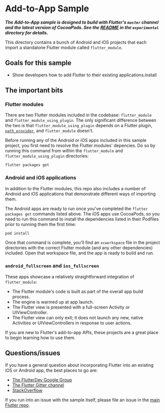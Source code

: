 # Add-to-App Sample

***The Add-to-App sample is designed to build with Flutter's `master` channel
and the latest version of CocoaPods. See the [README](../README.md) in the
`experimental` directory for details.***

This directory contains a bunch of Android and iOS projects that each import
a standalone Flutter module called `flutter_module`.

## Goals for this sample

* Show developers how to add Flutter to their existing applications.install

## The important bits

### Flutter modules

There are two Flutter modules included in the codebase: `flutter_module` and
`flutter_module_using_plugin`. The only significant difference between the two
is that `flutter_module_using_plugin` depends on a Flutter plugin,
[`path_provider`](https://pub.dev/packages/path_povider), and `flutter_module`
 doesn't.

Before running any of the Android or iOS apps included in this sample project,
you first need to resolve the Flutter modules' depencies. Do so by running this
command from within the `flutter_module` and `flutter_module_using_plugin`
directories:

```bash
flutter packages get
```

### Android and iOS applications

In addition to the Flutter modules, this repo also includes a number of
Android and iOS applications that demonstrate different ways of importing
them.

The Android apps are ready to run once you've completed the
`flutter packages get` commands listed above. The iOS apps use CocoaPods,
so you need to run this command to install the dependencies listed in their
Podfiles prior to running them the first time:

```bash
pod install
```

Once that command is complete, you'll find an `xcworkspace` file in the project
directories with the correct Flutter module (and any other dependencies)
included. Open that workspace file, and the app is ready to build and run.

### `android_fullscreen` and `ios_fullscreen`

These apps showcase a relatively straightforward integration of
`flutter_module`:

* The Flutter module's code is built as part of the overall app build process.
* The engine is warmed up at app launch.
* The Flutter view is presented with a full-screen Activity or
  UIViewController.
* The Flutter view can only exit; it does not launch any new, native Activities
  or UIViewControllers in response to user actions.

If you are new to Flutter's add-to-app APIs, these projects are a great place
to begin learning how to use them.

## Questions/issues

If you have a general question about incorporating Flutter into an existing
iOS or Android app, the best places to go are:

* [The FlutterDev Google Group](https://groups.google.com/forum/#!forum/flutter-dev)
* [The Flutter Gitter channel](https://gitter.im/flutter/flutter)
* [StackOverflow](https://stackoverflow.com/questions/tagged/flutter)

If you run into an issue with the sample itself, please file an issue
in the [main Flutter repo](https://github.com/flutter/flutter/issues).
